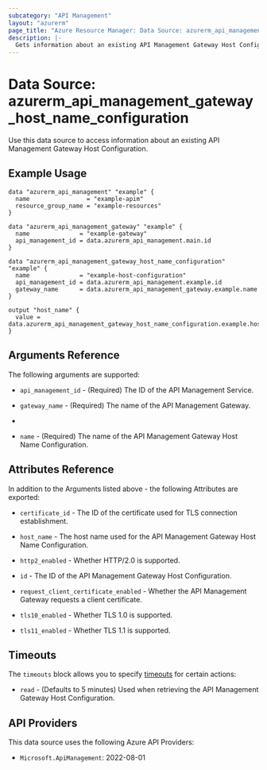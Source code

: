 ```yaml
---
subcategory: "API Management"
layout: "azurerm"
page_title: "Azure Resource Manager: Data Source: azurerm_api_management_gateway_host_name_configuration"
description: |-
  Gets information about an existing API Management Gateway Host Configuration.
---
```


# Data Source: azurerm_api_management_gateway_host_name_configuration

Use this data source to access information about an existing API Management Gateway Host Configuration.

## Example Usage

```hcl
data "azurerm_api_management" "example" {
  name                = "example-apim"
  resource_group_name = "example-resources"
}

data "azurerm_api_management_gateway" "example" {
  name              = "example-gateway"
  api_management_id = data.azurerm_api_management.main.id
}

data "azurerm_api_management_gateway_host_name_configuration" "example" {
  name              = "example-host-configuration"
  api_management_id = data.azurerm_api_management.example.id
  gateway_name      = data.azurerm_api_management_gateway.example.name
}

output "host_name" {
  value = data.azurerm_api_management_gateway_host_name_configuration.example.host_name
}
```

## Arguments Reference

The following arguments are supported:

* `api_management_id` - (Required) The ID of the API Management Service.

* `gateway_name` - (Required) The name of the API Management Gateway.
* 
* `name` - (Required) The name of the API Management Gateway Host Name Configuration.

## Attributes Reference

In addition to the Arguments listed above - the following Attributes are exported: 

* `certificate_id` - The ID of the certificate used for TLS connection establishment.

* `host_name` - The host name used for the API Management Gateway Host Name Configuration.

* `http2_enabled` - Whether HTTP/2.0 is supported.

* `id` - The ID of the API Management Gateway Host Configuration.

* `request_client_certificate_enabled` - Whether the API Management Gateway requests a client certificate.

* `tls10_enabled` - Whether TLS 1.0 is supported.

* `tls11_enabled` - Whether TLS 1.1 is supported.

## Timeouts

The `timeouts` block allows you to specify [timeouts](https://www.terraform.io/docs/configuration/resources.html#timeouts) for certain actions:

* `read` - (Defaults to 5 minutes) Used when retrieving the API Management Gateway Host Configuration.

## API Providers
<!-- This section is generated, changes will be overwritten -->
This data source uses the following Azure API Providers:

* `Microsoft.ApiManagement`: 2022-08-01
